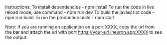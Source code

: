 Instructions:
    To install dependencies - npm install
    To run the code in live reload mode, use command - npm run dev
    To build the javascript code - npm run build
    To run the production build - npm start

Note: If you are running an application on a port XXXX, copy the url from the bar  and attach the url with port https://your-url.ineuron.app:XXXX to see the output.
